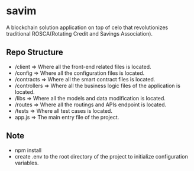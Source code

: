 # savim

A blockchain solution application on top of celo that revolutionizes traditional ROSCA(Rotating Credit and Savings Association).


## Repo Structure

- /client => Where all the front-end related files is located.
- /config => Where all the configuration files is located.
- /contracts => Where all the smart contract files is located.
- /controllers => Where all the business logic files of the application is located.
- /libs => Where all the models and data modification is located.
- /routes => Where all the routings and APIs endpoint is located.
- /tests => Where all test cases is located.
- app.js => The main entry file of the project.

## Note

- npm install
- create .env to the root directory of the project to initialize configuration variables.